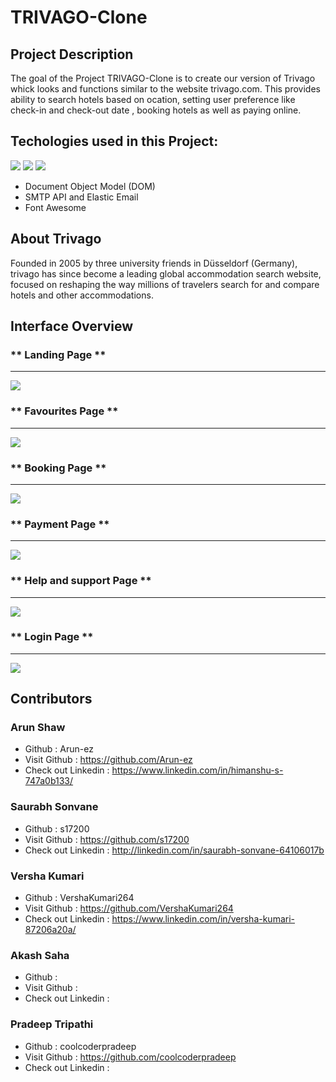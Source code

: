 # **TRIVAGO-Clone**


## **Project Description**

The goal of the Project TRIVAGO-Clone is to create our version of Trivago whick looks and functions similar to the website trivago.com. This provides ability to search hotels based on ocation, setting user preference like check-in and check-out date , booking hotels as well as paying online.

## **Techologies used in this Project:**
<img src="https://img.shields.io/badge/HTML5-E34F26?style=for-the-badge&logo=html5&logoColor=white"/>
<img src="https://img.shields.io/badge/CSS3-1572B6?style=for-the-badge&logo=css3&logoColor=white"/>
<img src="https://img.shields.io/badge/JavaScript-323330?style=for-the-badge&logo=javascript&logoColor=F7DF1E"/>

* Document Object Model (DOM)
* SMTP API and Elastic Email
* Font Awesome

## About Trivago

Founded in 2005 by three university friends in Düsseldorf (Germany), trivago has since become a leading global accommodation search website, focused on reshaping the way millions of travelers search for and compare hotels and other accommodations.

## Interface Overview

### ** Landing Page **
<hr>
<img src = "https://lh3.googleusercontent.com/YO_roWcAGjbrTnUJRx6DFon7k4_-XB4QColoaEB4yt6P0HiCFCkih_veTioWqG-pGHAX-IN3gInrclcrVNGk3lSPex31kb62IBiUoY-Wfmsrd70GmNa2T1AEfZXKCsECelbkuel88vuZQTRhb2sSV-l7HqZQ8VZmOj5U5_McUZwVKrzSHZBjFdeJkv5T0njWTf1p-6mCeNfYFQ24BcHg_qyHqFvuAcAKTgZobOuvbtM10WH9CKY-30uxPrw8eZjAi4pLD0LPy26HqGsYfVL5L2_l3klPj4drvtMyJBtz3bS2az8hwYPTv7YVezV4U677VK9YgNHA67TFoFnSiwWHFevc99CjQp2jFvmTSH00A_aLbrNsNBogR2RrFQhwlejgrABtvdmhQmFlEgjfBfwSZQSjMsO-GXbZkaqWN6SR52l1osdjRA9eht_fIA0iFkKfviDjWStArvThaKecxD46gAhfjHUUaEyUpGWDolYL9c3kPykzm5v6lwXXUldy22qybkUPHPs7T52JbWOiE_qQEUQ_QMJHl_dENYd4-4LbOFXnZk-PJwLFRTFspq48eUgquDZ0Bpz18ZAckISgK1hj3e3U2NVEFInnGGNbsQO728vGfxnz6TOqRX_mrV-tUBJqAG91RiG797t_Fi-HXztpC50IVDTq0tEE_UOeKrGGD_m_1AhV2bwLlip0ZhF1nE60B-DZ9F2IQWTwi0DBilZft5brd-WEqpbkPIX6czBRxOQaDqcY4oRJqDDI-9WIRsUuz71zlpzNLlBTTuGrLWkjL5jwDc_bvgD_waK6OOicFpPGc88EX6CbNQ44P1d2wepCnZ0B64Ui9pyoQiCQ_gX6fWcleevM3RuI8XSlG8ZMJWSiHxt61xirU7Knki8mAzlxMHeV2RLFmYlZ5xYcB5Ae9sRp0W7YwHinZajA_T5H65fgPT9yINQuvc_8dXeh5L2MGnUyPYOscUNMNWMJWQ=w1873-h934-no?authuser=1" />
<br>

### ** Favourites Page **
<hr>
<img src = "https://lh3.googleusercontent.com/Mb1zmMSMQ0nNUPEUiK8FHpYLEbkUlfkd9EnvjcYEVYHJCCQxRMBm8Ny8M40Q4DQ7uh9m-M_tSvT1Galbun0kEnncQyD4STDECWRky1p-0xE1mDWQchNvFHxYepf8a1jKpcTg2wzZjj_cI3DN_DIVQQiBuFcqC2NBZlOzHdkJvO4JgfDyo26PNl7RBVRtrX_xkWFCTGz-TfdsvLpjMUypF1gQjUxUq3HBTFrh21Eu8e6yiYr7V2PRRZQ-StrARV-xnsLdCJqvFbwzlteyq1Mevsdh-gy7fFnniwxq0Sac-RZNMu-MNAsf2s5-RMpfByfeqbJf1mL1cexWuFtsI317iRH_-reoKlvFtZdKtD7SnDYjK0-RcmVBnw10FRFYmpmspIn8Z5Cd8_-hw9JRxauJOjWPH_7GsQfT6jpn_ylNRRsnvl0p510IuShh9XRo8HrpE6DzVBo-E5c-c2Shzwbo-uUi4RfsSAgZd9eY-q6aTwvG2J5jvQJhvzlT8nZc01CyZVpIO3XzHVoPLj1AgnFCWV2M-7IdPjqmhWjGhqhUxBEp8E6PM0Ha-CGoh71pC_YavZEafe9VNWwG7mvl1IglijZAkVud4LQKDHgLp9X_ywOsahMXrLkSyjo69_T66Q-T6VA5aIOFmsnSu9uNuYAMPiV1QXX2RxFPNjs1GkXfmhjFOm5VkVoRQn1uVBWBuGrjVktJl1CUSppjK9nOCLs3ikZmx3SOyOETtbbAEhHaKXLGSeRPEyKHlaBBWdScqaUJiVLsV35U9KoAM4nNWAK0yxZq-n5izclFm5cZRbk4qZ4raF5GcjDZn8yuAS6zZ02TMdZ5SLmDmvb9RuhSSxKasI6lbcc31O8wDqdMP_UhlTvVE4gY9HFIdvYs1ELIGmDG39OTnmcComf7Hprti-VSQ_t0BTX-HEX1tkg0IZK00OBm5vpYNRLJ6uDXhrYAR0t1Mi1oRwLpMw90ZimtEA=w1873-h931-no?authuser=1" />
<br>

### ** Booking Page **
<hr>
<img src = "https://lh3.googleusercontent.com/zNNao18z_gswPywdsITvQmJ4taACv3r7Y3Xa56lwc-o4XyTOqQwHv0aoCdXYT8vd9D1XorqISaBkal7pI5g4Tn1J8nNmvPyIPJPVMmpyAWhT_HADsBUKsV49kT6p1BO56W4CoOWHoSFMFsE7q3uuQPgNLC3_2oaGIwfcblvsGvw7sFsjywjAA6QjxayzzD3y3WK6Ij1lSV8GWLrJQZ3p2JVwklQ1dFPs6F4fMMM8qTTuAafzCO7pZhj1j2LxI_l_vsctyZ1S49ngeIG6_sbzCeptN1mD4m8Lo9iXOQChMIKDN-eaoGwYRsmsqwKDSl9aATWpF-WbzUk9E3BopNoqNz69mftubEf7bWTM4WypuOWIDxF-1G7GGTgADF2RvAzigYL0CUJlMCIxs4YT2HXBv2Sg5patq-GlXuRuzmaZgVPKJpfyZBmtKhRXrBkmUDnEccLWUmuCOY29XlF_ijsB20z_CayYKHb9-gDnvEHiROIlaTbjBoekFK53r_k5gaePf1rx1ZP0BiNb-ThLUBS3Mkcv1JdKzILMC3mWLiT0v8Pc3zAtcl4PMVnE6eoj110YZjAbNI6rIND9weWBWLXpSOQds0qfJf01aspfcvuApw-04yo-rzs0GJIUkb0pKgbuDHLVOVPIhlKP0DJoApnGRw6KnA52w_EcZ6xWpswhnPCWaKEW8gQl23GZPUbNewZDAEseyMz22EJU5z0r2sX9i0oPIwP7o5_KldAy9yh3nxrNrKY-xY4kgxiwq26ebXCevfCgmSijS2uiBEcAzmzY6O1Kj0pMhmKTFUvb60O-Wr0d_e1lD7vgsIzIOtEHsU_A_TBTVMjXD7OCXlU6vW_jPEyyzjEtd94_NjMlvH-ikWV-gSiOkP5NM06glHMP9jhFxyidjNMa9D5P0fMM09vEJnz2P4limHYmPI_PxgsH6uCkEH3YDhqnrIxHg414jzr0QiViwmljZwFQsUzLEA=w1873-h934-no?authuser=1" />
<br>

### ** Payment Page **
<hr>
<img src = "https://lh3.googleusercontent.com/aD8xyMUpGR0jc8-avykFycNTcwOlgAG2oSX8AzubG5Thh4htyM291oQj06OEg-y11f5Z7Ls2neqcFyQAWWJ9nGsQ10DeEg7Y1ajl6B-46WjBfErwx_J09l74iPhcpfx4EdltnfDvPY8AFyHo5dIEYl6yAm9j7BikOWnLLZ6s_eQ4P5poQkCWbxV6Hz2KlWqfNWhElmfLFlXbUo_uMmfZjCqy0zrpmPINY5Ycqm3yCmdj4U-ijHJZwQIJZ8Yz7pzQF91rjsTPlkcS8H4xbqbqqFjDKLIifoDZs0MIXVcQzI5YwwHC99T0zd2iBIsmu9FfdMZWhLLWWKbJeIa3ktpwF6OdWFlyuBioqme0GMd-oSSBQ6cJ7JCwr7z1KgzeuvkcctK8CSJKGTHory6312vplYnLxfzfACPzLDHZZGdyzWdTh1kV9vVaLmV9KHfVf-E-q_-yWe5tfnEfLFHlNNKSE0mKEXyShWQc15ofVs6m3mfcLxOuOi2M6Pk_W04-8EDJkkxYDuqshHh8_4QWQ55MjCioXufXwINuDWKzBh1RbEjOVeBOpRp6TiLebUXtBQSM1tuOjidTd3nCnXkkXWHJdeFcakTGeWF2pjYxBMjsgsppWsygwuobt3l-Hzysxj4c0iPDics1LZZNcvQRdNB43Idi9RP75U4O47s37IVYHQsxQHlXDZktVb3LTd2uJbPnK0sgeNhf2jvo9z1Eat4S6TYPc4FzzTsaklQewLEqDNSg7gVvS7R9cjiJGfzD_Ixhl8-5BxeykaGFEl7G3TsxLRDmf8nX3Yxa_x8nL2mG_uYWaEaQxCQVI3-c-1wgpo_ca3nQDFbgDbS80zT0DPkucYScaB3z2EGx5AMnA-LGmFE7PEB_FXFEoCoOBdxshrPN-q8bzzX-wEUS4LKNAA6z_izkseE68G_keLUhKcTn-VRBzIsW2mZPi7Yf0-Do552HHWCLqfogQymFEeBIaQ=w1873-h930-no?authuser=1" />

### ** Help and support Page **
<hr>
<img src = "https://lh3.googleusercontent.com/RDgkYuyKV1gyxlQ23krcmSlzGyUEWJctB4lwuWgP6_YiHUHHqyp36ky-jYgEw0J5LDwAhAdjSsxCSpRlbWcqf0DasHrUHF-JOgKGvIvokp80BhOgiUXRqvk5-GE2-7re8WROKHK9c5sSq4tdlHcnD1oZa4n7nENBR1MlR4zm72gtQefBkGFd8qgNmkpi9BPRsuiL_2KDRyuJpDnae1S6Du8KQ_Ymgy9fnad8vxyk7sfwYl-Aju6ZEIjN73s5XqE1kAE-bUR-3pUAT16DkQkCOh75PABoj0fSW_-OiRrAiFsiXYy3oOWnVwguSFCOVUASoKrVmoBORkrA7YPRJNNGAOK5dOJ6couoQNoXIt_d6t0vmoOmDI_npIhAv24cHO3gdH2s_4fKkQKy8Lpw9c9pqt0HKY_ot_s7tyGqWxc9qProWrPmY4Wftdw1SXFYH-UImzO2qLF9HBcSeC303_uie6mP2o4tC4G7p_bJJ5jIBct8IJa2z6jiOQDnUdijT0s8yn64oFhCvC2HzHa8s8t6doUQM7ZibfhHR3bJvWDP1rVAB4zXwurtgLgBr5Sdzlg-dwSOIaPLQEwfg1bK4lZp1g2kbbUicFG29AmkbS9-L_Onw4xFdvAD2M4wtDNPMLfyV3TuZ4KixoXDLeYQLyjd6R87RU0dqZXf4bTyZFLt6SNwQRMBohBGIudKTSU8JJjxXw_4vdDocMSfJkyYAMi_y7gzyHa93g1BqhQFRQ7cfclfPbj7Qh-CPrU3unXp6Aw4sgupdgoDqFC9TZNOJwIifObDCmSfib0kw-0cc_LLTCybHfNEiWsVhRMwyhnbLRn7kDj0X7kG_ttxs7LyjrRKOwJUBfBzcPDaH1aM2ZnlGY0hFv_MspZMThtSpnjAIpT0lo6gh-bNuzCojmYypk31dj7TJXS0C7Oo8YY5Av9f4lhN7L-B2pfzY3-3ZX0373XhYVGmaWZxPrYkKzNqow=w1873-h935-no?authuser=1" />
<br>

### ** Login Page **
<hr>
<img src = "https://lh3.googleusercontent.com/J8H0fKSk5SriAjANGh5TfjZTsjtuj1ohWM35Qog1Zx_TZ-6PHM87gqCRSy2Ts2qFMenHNURE0Hfo0D_925n4VpYaHQQswM5E5TFj5Jf-BWb_SRjNMGbCiOVpTinquj-cZmzCor2H_H3c6y1k1AF2EiZBiA5518E7RjDzixWBpEm1u00d9oAJEVTwXLyIqNBe4AEdCBOglReJ9pYx-E_-sgQxvZNZ1pOguSSzTjBWiEr_YXuF1wo1tsANYLlRnbK-LWS0hz7bgb6Y4yHwxbIKt4IVubwCjgXjYEULcaa_AlbXfzMnHDllyandTedPHNwShxZxLEF8Y_osc_qXBCwzsz14d7Qa3NVA_Oy5j9pcxnr0W4jOA3EjMRLFClf7tQ4d_Qr7BQDr5mNNF5fvn0LUdncIktOW_LEHPfFswJOsSHM20T8PmJ8RtfCl1eu-3lhI2eoaHISuXCGh7XF6M064f1J00Op89toIuEPiU3t_r0QcSFlTxZHKUKO6rPjldenforQwkSYZogV7u-9iEul-2k5sipB84wmqG6JZD65fimmenIb6VUvBS5sY2zilUa__NjODA8meMj9kTzMQC3LL0fvP1aKlzfA44amXFcoKlJP9BBW7Lboza8bn2AIKSZ5Ps-qeldHNdKyBcxXkTMJdCP3PzyKZELojCkFmycs6TxnPfp2qEzlBw7LjamzuGD4F_vi6X5J2eEAAjRktVir_48t-QUWWs5gj2Mkth8D3kXV6odwIAGD0yyW9TajurYmjrJewOlNyN3oEuzPeEQtxJe4oRgZcP0FDwpNawBe3CTz8yj2MPxtTlyB2Ya4joCrCV_8bii_veE4WYz6nCmHf_4P-bCg7odCFb8xgqAsiCAzuVHf0pbnwjtAUw6GfMWPv0dodVTX1Exc_yahjtnhuVVB_qmGJcLf3pBTiXThlRAG3AyskC6cy1-Sf8k7HYiq01Dk3ijjq-NpG0z75NQ=w1873-h931-no?authuser=1" />
<br>

## Contributors

### Arun Shaw
- Github : Arun-ez
- Visit Github : https://github.com/Arun-ez
- Check out Linkedin : https://www.linkedin.com/in/himanshu-s-747a0b133/


### Saurabh Sonvane
- Github : s17200
- Visit Github : https://github.com/s17200
- Check out Linkedin : http://linkedin.com/in/saurabh-sonvane-64106017b

### Versha Kumari
- Github : VershaKumari264
- Visit Github : https://github.com/VershaKumari264
- Check out Linkedin : https://www.linkedin.com/in/versha-kumari-87206a20a/

### Akash Saha
- Github :
- Visit Github : 
- Check out Linkedin : 

### Pradeep Tripathi
- Github : coolcoderpradeep
- Visit Github : https://github.com/coolcoderpradeep
- Check out Linkedin : 



